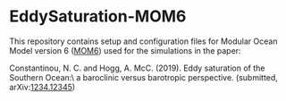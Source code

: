 # EddySaturation-MOM6

This repository contains setup and configuration files for Modular Ocean Model version 6 ([MOM6](http://github.com/NOAA-GFDL/MOM6)) used for the simulations in the paper:

Constantinou, N. C. and Hogg, A. McC. (2019). Eddy saturation of the Southern Ocean:\\ a baroclinic versus barotropic perspective. (submitted, arXiv:[1234.12345][arXiv:1234.12345])


[arXiv:1234.12345]: http://arxiv.org/abs/1234.12345
